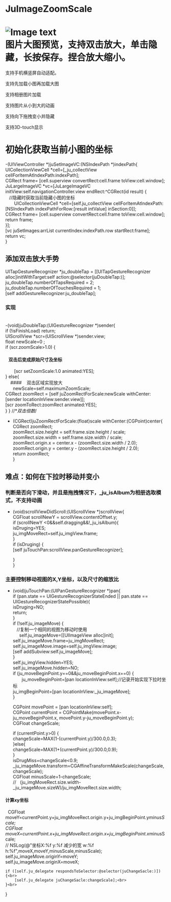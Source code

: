 # JuImageZoomScale
![Image text](https://github.com/jutewei/JuImageZoomScale/blob/master/JuImageZoomScale/show.gif)<br> 
 图片大图预览，支持双击放大，单击隐藏，长按保存。捏合放大缩小。
==
支持手机横竖屏自动适配。

支持先加载小图再加载大图

支持相册图片加载

支持图片从小到大的动画

支持向下拖拽变小并隐藏

支持3D-touch显示

初始化获取当前小图的坐标
==
-(UIViewController *)juSetImageVC:(NSIndexPath *)indexPath{<br> 
    UICollectionViewCell *cell=[_ju_collectView cellForItemAtIndexPath:indexPath];<br> 
    CGRect frame= [cell.superview convertRect:cell.frame toView:cell.window];<br> 
    JuLargeImageVC *vc=[JuLargeImageVC initView:self.navigationController.view endRect:^CGRect(id result) {<br> 
    //隐藏时获取当前隐藏小图的坐标<br> 
        UICollectionViewCell *cell=[self.ju_collectView cellForItemAtIndexPath:[NSIndexPath indexPathForRow:[result intValue] inSection:0]];<br> 
        CGRect frame= [cell.superview convertRect:cell.frame toView:cell.window];<br> 
        return frame;<br> 
    }];<br> 
    [vc juSetImages:arrList currentIndex:indexPath.row startRect:frame];<br> 
    return vc;<br> 
}<br> 

## 添加双击放大手势
 UITapGestureRecognizer *ju_doubleTap = [[UITapGestureRecognizer alloc]initWithTarget:self action:@selector(juDoubleTap:)];<br>
        ju_doubleTap.numberOfTapsRequired    = 2;<br>
        ju_doubleTap.numberOfTouchesRequired = 1;<br>
        [self addGestureRecognizer:ju_doubleTap];<br>
### 实现    <br>     
-(void)juDoubleTap:(UIGestureRecognizer *)sender{<br>
    if (!isFinishLoad) return;<br>
    UIScrollView *scr=(UIScrollView *)sender.view;<br>
    float newScale=0 ;<br>
    if (scr.zoomScale>1.0) {<br>
 ####    双击后变成原始尺寸及坐标<br>
        [scr setZoomScale:1.0 animated:YES];<br>
    }
    else{<br>
     ####    双击区域实现放大<br>
       newScale=self.maximumZoomScale;<br>
        CGRect zoomRect = [self juZoomRectForScale:newScale withCenter:[sender locationInView:sender.view]];<br>
        [scr zoomToRect:zoomRect animated:YES];<br>
    }
}
//**双击倍数*/<br>
- (CGRect)juZoomRectForScale:(float)scale withCenter:(CGPoint)center{<br>
    CGRect zoomRect;<br>
    zoomRect.size.height = self.frame.size.height / scale;<br>
    zoomRect.size.width  = self.frame.size.width  / scale;<br>
    zoomRect.origin.x = center.x - (zoomRect.size.width  / 2.0);<br>
    zoomRect.origin.y = center.y - (zoomRect.size.height / 2.0);<br>
    return zoomRect;<br>
}<br>

## 难点：如何在下拉时移动并变小
### 判断是否向下滑动，并且是拖拽情况下，_ju_isAlbum为相册选取模式，不支持动画
- (void)scrollViewDidScroll:(UIScrollView *)scrollView{<br> 
    CGFloat  scrollNewY = scrollView.contentOffset.y;<br> 
    if (scrollNewY <0&&self.dragging&&!_ju_isAlbum){<br> 
        isDruging=YES;<br> 
        ju_imgMoveRect=self.ju_imgView.frame;<br> 
    }<br> 
    if (isDruging) {<br> 
        [self juTouchPan:scrollView.panGestureRecognizer];<br> 

    }<br> 
}<br> 

### 主要控制移动视图的X,Y坐标，以及尺寸的缩放比
- (void)juTouchPan:(UIPanGestureRecognizer *)pan{<br> 
    if (pan.state == UIGestureRecognizerStateEnded || pan.state == UIGestureRecognizerStatePossible){<br> 
        isDruging=NO;<br> 
        return;<br> 
    }<br> 
    if (!self.ju_imageMove) {<br> 
    //复制一个相同的视图为移动时使用<br> 
      self.ju_imageMove=[[UIImageView alloc]init];<br> 
        self.ju_imageMove.frame=ju_imgMoveRect;<br> 
        self.ju_imageMove.image=self.ju_imgView.image;<br> 
        [self addSubview:self.ju_imageMove];<br> 
    }<br> 
    self.ju_imgView.hidden=YES;<br> 
    self.ju_imageMove.hidden=NO;<br> 
    if (ju_moveBeginPoint.y==0&&ju_moveBeginPoint.x==0) {<br> 
        ju_moveBeginPoint=[pan locationInView:self];//记录开始实现下拉时坐标<br> 
        ju_imgBeginPoint=[pan locationInView:_ju_imageMove];<br> 
    }<br> 

    CGPoint movePoint = [pan locationInView:self];<br> 
    CGPoint currentPoint = CGPointMake(movePoint.x-ju_moveBeginPoint.x, movePoint.y-ju_moveBeginPoint.y);<br> 
    CGFloat changeScale;<br> 

    if (currentPoint.y>0) {<br> 
         changeScale=MAX(1-(currentPoint.y)/300.0,0.3);<br> 
    }else{<br> 
         changeScale=MAX(1+(currentPoint.y)/300.0,0.9);<br> 
    }<br> 
    isDrugMiss=changeScale<0.9;<br> 
    _ju_imageMove.transform=CGAffineTransformMakeScale(changeScale,changeScale);<br> 
    CGFloat minusScale=1-changeScale;<br> 
//    (ju_imgMoveRect.size.width-_ju_imageMove.sizeW)/ju_imgMoveRect.size.width;<br> 
#### 计算xy坐标
   CGFloat moveY=currentPoint.y+ju_imgMoveRect.origin.y+ju_imgBeginPoint.y*minusScale;<br> 
    CGFloat moveX=currentPoint.x+ju_imgMoveRect.origin.x+ju_imgBeginPoint.x*minusScale;<br> 
//    NSLog(@"坐标X:%f y:%f 减少的宽 w:%f h:%f",moveX,moveY,minusScale,minusScale);
    self.ju_imageMove.originY=moveY;<br> 
    self.ju_imageMove.originX=moveX;<br> 

    if ([self.ju_delegate respondsToSelector:@selector(juChangeSacle:)]) {<br> 
        [self.ju_delegate juChangeSacle:changeScale];<br> 
    }<br> 
}
